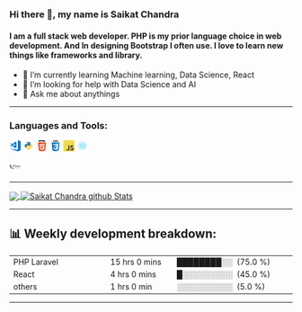 
### Hi there 👋, my name is Saikat Chandra
#### I am a full stack web developer. PHP is my prior language choice in web development. And In designing Bootstrap I often use. I love to learn new things like frameworks and library.  

- 🌱 I’m currently learning Machine learning, Data Science, React  
- 🤔 I’m looking for help with Data Science and AI
- 💬 Ask me about anythings
---
### Languages and Tools:

<code><img height="20" alt="Visual Studio Code" src="https://raw.githubusercontent.com/github/explore/80688e429a7d4ef2fca1e82350fe8e3517d3494d/topics/visual-studio-code/visual-studio-code.png"></code>
<code><img height="20" alt="Python" src="https://raw.githubusercontent.com/github/explore/80688e429a7d4ef2fca1e82350fe8e3517d3494d/topics/python/python.png"></code>
<code><img height="20" alt="HTML5" src="https://raw.githubusercontent.com/github/explore/80688e429a7d4ef2fca1e82350fe8e3517d3494d/topics/html/html.png"></code>
<code><img height="20" alt="CSS3" src="https://raw.githubusercontent.com/github/explore/80688e429a7d4ef2fca1e82350fe8e3517d3494d/topics/css/css.png"></code>
<code><img height="20" alt="JavaScript" src="https://raw.githubusercontent.com/github/explore/80688e429a7d4ef2fca1e82350fe8e3517d3494d/topics/javascript/javascript.png"></code>
<code><img height="20" alt="React" src="https://raw.githubusercontent.com/github/explore/80688e429a7d4ef2fca1e82350fe8e3517d3494d/topics/react/react.png"></code>

<code><img height="20" alt="Flask" src="https://raw.githubusercontent.com/github/explore/80688e429a7d4ef2fca1e82350fe8e3517d3494d/topics/flask/flask.png"></code>

---
<a href="https://github.com/Saikatchandra/saikatchandra">
  <img align="center" src="https://github-readme-stats.vercel.app/api/top-langs/?username=Saikatchandra&hide=html,powershell&title_color=ffffff&text_color=c9cacc&icon_color=2bbc8a&bg_color=45,4b79a1,283e51" />
</a>
<a href="https://github.com/Saikatchandra/saikatchandra">
  <img align="center" src="https://github-readme-stats.vercel.app/api?username=Saikatchandra&show_icons=true&line_height=27&count_private=true&title_color=ffffff&text_color=fcfffe&icon_color=1bb589&bg_color=30,b24592,f15f79" alt="Saikat Chandra github Stats" />
</a>


---
<h2>📊 Weekly development breakdown: </h2>
<table>
                <tr>
                    <td width=215px;>
                       PHP Laravel
                    </td>
                    <td>
                        15 hrs 0 mins
                    </td>
                    <td>
                        ████████░░&nbsp;&nbsp;(75.0 %)
                    </td>
                </tr>
                <tr>
                    <td width=220px;>
                        React
                    </td>
                    <td width=145px;>
                        4 hrs 0 mins
                    </td>
                    <td width=230px;>
                        █░░░░░░░░░&nbsp;&nbsp;(45.0 %)
                    </td>
                </tr>
                <tr>
                    <td width=220px;>
                        others
                    </td>
                    <td width=145px;>
                        1 hrs 0 min
                    </td>
                    <td width=230px;>
                        ░░░░░░░░░░&nbsp;&nbsp;(5.0 %)
                    </td>
                </tr></table>
<hr>

